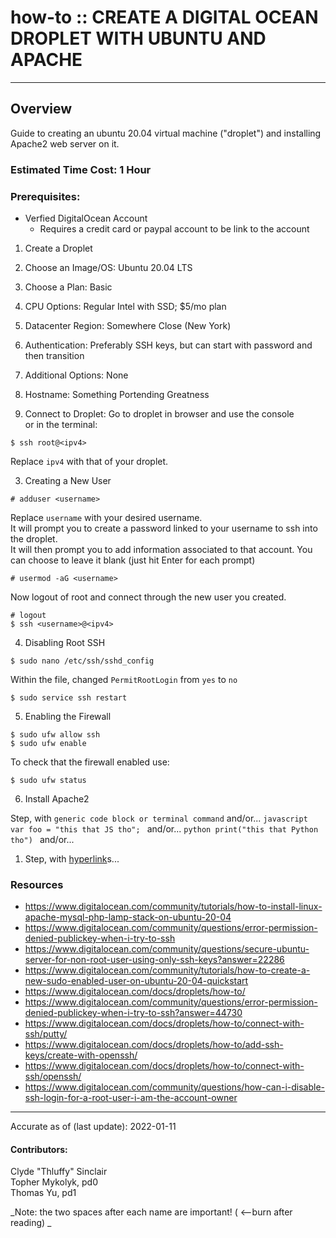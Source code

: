 # how-to :: CREATE A DIGITAL OCEAN DROPLET WITH UBUNTU AND APACHE
---
## Overview
Guide to creating an ubuntu 20.04 virtual machine ("droplet") and installing Apache2 web server on it.

### Estimated Time Cost: 1 Hour

### Prerequisites:

- Verfied DigitalOcean Account
  - Requires a credit card or paypal account to be link to the account

1. Create a Droplet
  1. Choose an Image/OS: Ubuntu 20.04 LTS
  2. Choose a Plan: Basic
  3. CPU Options: Regular Intel with SSD; $5/mo plan
  4. Datacenter Region: Somewhere Close (New York)
  5. Authentication: Preferably SSH keys, but can start with password and then transition
  6. Additional Options: None
  7. Hostname: Something Portending Greatness

2. Connect to Droplet:
  Go to droplet in browser and use the console  
  or in the terminal:
  ```
  $ ssh root@<ipv4>
  ```
  Replace `ipv4` with that of your droplet.

3. Creating a New User
  ```
  # adduser <username>
  ```
  Replace `username` with your desired username.  
  It will prompt you to create a password linked to your username to ssh into the droplet.  
  It will then prompt you to add information associated to that account. You can choose to leave it blank (just hit Enter for each prompt)
  ```
  # usermod -aG <username>
  ```
  Now logout of root and connect through the new user you created.  
  ```
  # logout
  $ ssh <username>@<ipv4>
  ```

4. Disabling Root SSH
  ```
  $ sudo nano /etc/ssh/sshd_config
  ```
  Within the file, changed `PermitRootLogin` from `yes` to `no`
  ```
  $ sudo service ssh restart
  ```

5. Enabling the Firewall
  ```
  $ sudo ufw allow ssh
  $ sudo ufw enable
  ```
  To check that the firewall enabled use:
  ```
  $ sudo ufw status
  ```

6. Install Apache2


Step, with
    ```
    generic code block or terminal command
    ```
   and/or...
    ```javascript
    var foo = "this that JS tho";
    ```
   and/or...
    ```python
    print("this that Python tho")
    ```
   and/or...
1. Step, with [hyperlink](https://xkcd.com)s...


### Resources
* https://www.digitalocean.com/community/tutorials/how-to-install-linux-apache-mysql-php-lamp-stack-on-ubuntu-20-04
* https://www.digitalocean.com/community/questions/error-permission-denied-publickey-when-i-try-to-ssh
* https://www.digitalocean.com/community/questions/secure-ubuntu-server-for-non-root-user-using-only-ssh-keys?answer=22286
* https://www.digitalocean.com/community/tutorials/how-to-create-a-new-sudo-enabled-user-on-ubuntu-20-04-quickstart
* https://www.digitalocean.com/docs/droplets/how-to/
* https://www.digitalocean.com/community/questions/error-permission-denied-publickey-when-i-try-to-ssh?answer=44730
* https://www.digitalocean.com/docs/droplets/how-to/connect-with-ssh/putty/
* https://www.digitalocean.com/docs/droplets/how-to/add-ssh-keys/create-with-openssh/
* https://www.digitalocean.com/docs/droplets/how-to/connect-with-ssh/openssh/
* https://www.digitalocean.com/community/questions/how-can-i-disable-ssh-login-for-a-root-user-i-am-the-account-owner

---

Accurate as of (last update): 2022-01-11

#### Contributors:  
Clyde "Thluffy" Sinclair  
Topher Mykolyk, pd0  
Thomas Yu, pd1  

_Note: the two spaces after each name are important! ( <--burn after reading)  _
